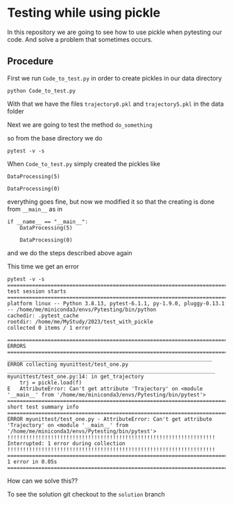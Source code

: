 

# Testing while using pickle

In this repository we are going to see how to use pickle when pytesting our code. And solve a problem that sometimes occurs.


## Procedure

First we run `Code_to_test.py` in order to create pickles in our data directory
```
python Code_to_test.py
```

With that we have the files `trajectory0.pkl` and `trajectory5.pkl` in the data folder

Next we are going to test the method `do_something`

so from the base directory we do

```
pytest -v -s
```

When `Code_to_test.py` simply created the pickles like

```
DataProcessing(5)

DataProcessing(0)
```
everything goes fine, but now we modified it so that the creating is done from `__main__` as in

```
if __name__ == "__main__":
    DataProcessing(5)

    DataProcessing(0)
```

and we do the steps described above again

This time we get an error

```
pytest -v -s
============================================================================ test session starts =============================================================================
platform linux -- Python 3.8.13, pytest-6.1.1, py-1.9.0, pluggy-0.13.1 -- /home/me/miniconda3/envs/Pytesting/bin/python
cachedir: .pytest_cache
rootdir: /home/me/MyStudy/2023/test_with_pickle
collected 0 items / 1 error                                                                                                                                                  

=================================================================================== ERRORS ===================================================================================
__________________________________________________________________ ERROR collecting myunittest/test_one.py ___________________________________________________________________
myunittest/test_one.py:14: in get_trajectory
    trj = pickle.load(f)
E   AttributeError: Can't get attribute 'Trajectory' on <module '__main__' from '/home/me/miniconda3/envs/Pytesting/bin/pytest'>
========================================================================== short test summary info ===========================================================================
ERROR myunittest/test_one.py - AttributeError: Can't get attribute 'Trajectory' on <module '__main__' from '/home/me/miniconda3/envs/Pytesting/bin/pytest'>
!!!!!!!!!!!!!!!!!!!!!!!!!!!!!!!!!!!!!!!!!!!!!!!!!!!!!!!!!!!!!!!!!!! Interrupted: 1 error during collection !!!!!!!!!!!!!!!!!!!!!!!!!!!!!!!!!!!!!!!!!!!!!!!!!!!!!!!!!!!!!!!!!!!
============================================================================== 1 error in 0.05s ==============================================================================
```

How can we solve this??

To see the solution git checkout to the `solution` branch
